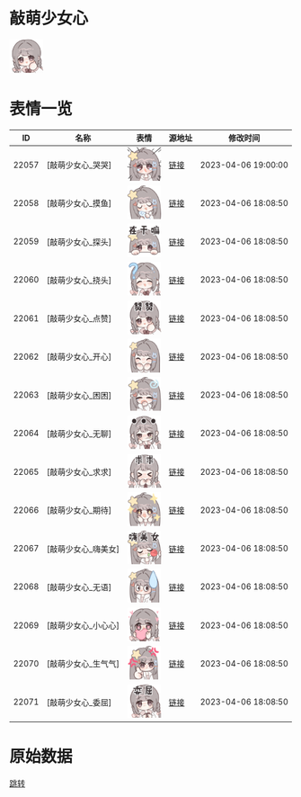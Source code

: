 # 敲萌少女心

<img src="./cover.png" height="60" alt="cover" />

# 表情一览

|ID|名称|表情|源地址|修改时间|
|----|----|----|----|----|
|22057|[敲萌少女心_哭哭]|<img src="./pic/022057_%5B敲萌少女心_哭哭%5D.png" height="60" alt="哭哭"/>|[链接](https://i0.hdslb.com/bfs/garb/051b0b8cce45caef39d15068a7b17c03cfa3e96c.png)|2023-04-06 19:00:00|
|22058|[敲萌少女心_摸鱼]|<img src="./pic/022058_%5B敲萌少女心_摸鱼%5D.png" height="60" alt="摸鱼"/>|[链接](https://i0.hdslb.com/bfs/garb/4afceb696249eea820df5cbae4da7b9c47379d7e.png)|2023-04-06 18:08:50|
|22059|[敲萌少女心_探头]|<img src="./pic/022059_%5B敲萌少女心_探头%5D.png" height="60" alt="探头"/>|[链接](https://i0.hdslb.com/bfs/garb/0549070523acce2d108b4906cfc0fee470fdaf73.png)|2023-04-06 18:08:50|
|22060|[敲萌少女心_挠头]|<img src="./pic/022060_%5B敲萌少女心_挠头%5D.png" height="60" alt="挠头"/>|[链接](https://i0.hdslb.com/bfs/garb/13f6372a79b4e07afd2947dbb24b606d57314446.png)|2023-04-06 18:08:50|
|22061|[敲萌少女心_点赞]|<img src="./pic/022061_%5B敲萌少女心_点赞%5D.png" height="60" alt="点赞"/>|[链接](https://i0.hdslb.com/bfs/garb/b19ab4813087baba74dd31793f40ffc980328e8e.png)|2023-04-06 18:08:50|
|22062|[敲萌少女心_开心]|<img src="./pic/022062_%5B敲萌少女心_开心%5D.png" height="60" alt="开心"/>|[链接](https://i0.hdslb.com/bfs/garb/2b20e44c899abb777fc61bdd92c0bcf95d74b674.png)|2023-04-06 18:08:50|
|22063|[敲萌少女心_困困]|<img src="./pic/022063_%5B敲萌少女心_困困%5D.png" height="60" alt="困困"/>|[链接](https://i0.hdslb.com/bfs/garb/cf907658ffac70faf5e0c4ae21f1443d29f1a604.png)|2023-04-06 18:08:50|
|22064|[敲萌少女心_无聊]|<img src="./pic/022064_%5B敲萌少女心_无聊%5D.png" height="60" alt="无聊"/>|[链接](https://i0.hdslb.com/bfs/garb/bf99e2b96d9697b42cbcc655b92a9aa7dd255982.png)|2023-04-06 18:08:50|
|22065|[敲萌少女心_求求]|<img src="./pic/022065_%5B敲萌少女心_求求%5D.png" height="60" alt="求求"/>|[链接](https://i0.hdslb.com/bfs/garb/1d7379de9867f40ef1410ef69bf4d00c50269fe4.png)|2023-04-06 18:08:50|
|22066|[敲萌少女心_期待]|<img src="./pic/022066_%5B敲萌少女心_期待%5D.png" height="60" alt="期待"/>|[链接](https://i0.hdslb.com/bfs/garb/2b6d87f3d8aadd0389bb62ae49c3d34d4a926995.png)|2023-04-06 18:08:50|
|22067|[敲萌少女心_嗨美女]|<img src="./pic/022067_%5B敲萌少女心_嗨美女%5D.png" height="60" alt="嗨美女"/>|[链接](https://i0.hdslb.com/bfs/garb/e3da16b0d3eda96d3be8db4a0e658697603884ce.png)|2023-04-06 18:08:50|
|22068|[敲萌少女心_无语]|<img src="./pic/022068_%5B敲萌少女心_无语%5D.png" height="60" alt="无语"/>|[链接](https://i0.hdslb.com/bfs/garb/b732e7050635c2bac482372229376ea41c3718dc.png)|2023-04-06 18:08:50|
|22069|[敲萌少女心_小心心]|<img src="./pic/022069_%5B敲萌少女心_小心心%5D.png" height="60" alt="小心心"/>|[链接](https://i0.hdslb.com/bfs/garb/66a5de2cf22f66212d1650d2ced6262623e83e41.png)|2023-04-06 18:08:50|
|22070|[敲萌少女心_生气气]|<img src="./pic/022070_%5B敲萌少女心_生气气%5D.png" height="60" alt="生气气"/>|[链接](https://i0.hdslb.com/bfs/garb/6e7dcd569f576ce9955d9cc92b7d5076c0848d8f.png)|2023-04-06 18:08:50|
|22071|[敲萌少女心_委屈]|<img src="./pic/022071_%5B敲萌少女心_委屈%5D.png" height="60" alt="委屈"/>|[链接](https://i0.hdslb.com/bfs/garb/12625a132f14dd1b0d679d391c98c89ffb07fe36.png)|2023-04-06 18:08:50|

# 原始数据

[跳转](./raw.json)

